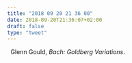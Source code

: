 ```yaml
---
title: "2018 09 20 21 36 00"
date: 2018-09-20T21:36:07+02:00
draft: false
type: "tweet"
---
```

<a href="https://itunes.apple.com/fr/album/bach-goldberg-variations-bwv-988-the-1955-1981-recordings/594521223" type="application/rss+xml" class="iconfont icon-music" title="rss"></a> &nbsp; Glenn Gould, *Bach: Goldberg Variations*.
